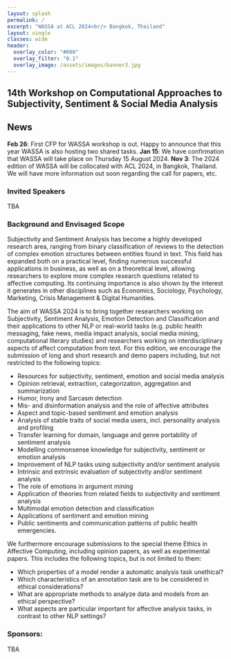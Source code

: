 ```yaml
---
layout: splash
permalink: /
excerpt: "WASSA at ACL 2024<br/> Bangkok, Thailand"
layout: single
classes: wide
header:
  overlay_color: "#000"
  overlay_filter: "0.1"
  overlay_image: /assets/images/banner3.jpg
---
```


## 14th Workshop on Computational Approaches to Subjectivity, Sentiment & Social Media Analysis

## News

**Feb 26**: First CFP for WASSA workshop is out. Happy to announce that this year WASSA is also hosting two shared tasks.
**Jan 15**: We have confirmation that WASSA will take place on Thursday 15 August 2024.
**Nov 3**: The 2024 edition of WASSA will be collocated with ACL 2024, in Bangkok, Thailand. We will have more information out soon regarding the call for papers, etc.

### Invited Speakers

TBA

### Background and Envisaged Scope
Subjectivity and Sentiment Analysis has become a highly developed research area, ranging from binary classification of reviews to the detection of complex emotion structures between entities found in text. This field has expanded both on a practical level, finding numerous successful applications in business, as well as on a theoretical level, allowing researchers to explore more complex research questions related to affective computing. Its continuing importance is also shown by the interest it generates in other disciplines such as Economics, Sociology, Psychology, Marketing, Crisis Management & Digital Humanities.

The aim of WASSA 2024 is to bring together researchers working on Subjectivity, Sentiment Analysis, Emotion Detection and Classification and their applications to other NLP or real-world tasks (e.g. public health messaging, fake news, media impact analysis, social media mining, computational literary studies) and researchers working on interdisciplinary aspects of affect computation from text. For this edition, we encourage the submission of long and short research and demo papers including, but not restricted to the following topics:


- Resources for subjectivity, sentiment, emotion and social media analysis
- Opinion retrieval, extraction, categorization, aggregation and summarization
- Humor, Irony and Sarcasm detection
- Mis- and disinformation analysis and the role of affective attributes
- Aspect and topic-based sentiment and emotion analysis
- Analysis of stable traits of social media users, incl. personality analysis and profiling
- Transfer learning for domain, language and genre portability of sentiment analysis
- Modelling commonsense knowledge for subjectivity, sentiment or emotion analysis
- Improvement of NLP tasks using subjectivity and/or sentiment analysis
- Intrinsic and extrinsic evaluation of subjectivity and/or sentiment analysis
- The role of emotions in argument mining
- Application of theories from related fields to subjectivity and sentiment analysis
- Multimodal emotion detection and classification
- Applications of sentiment and emotion mining
- Public sentiments and communication patterns of public health emergencies.

We furthermore encourage submissions to the special theme Ethics in Affective Computing, including opinion papers, as well as experimental papers. This includes the following topics, but is not limited to them:

- Which properties of a model render a automatic analysis task unethical?
- Which characteristics of an annotation task are to be considered in ethical considerations?
- What are appropriate methods to analyze data and models from an ethical perspective?
- What aspects are particular important for affective analysis tasks, in contrast to other NLP
settings?

### Sponsors:
TBA

